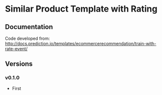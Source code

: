# Similar Product Template with Rating

## Documentation

Code developed from: http://docs.prediction.io/templates/ecommercerecommendation/train-with-rate-event/

## Versions

### v0.1.0

- First
